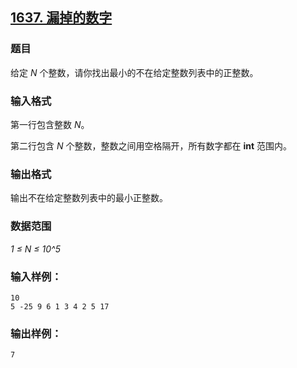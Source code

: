 ## [1637. 漏掉的数字](https://www.acwing.com/problem/content/1639/)

### 题目

给定 *N* 个整数，请你找出最小的不在给定整数列表中的正整数。

### 输入格式

第一行包含整数 *N*。

第二行包含 *N* 个整数，整数之间用空格隔开，所有数字都在 **int** 范围内。

### 输出格式

输出不在给定整数列表中的最小正整数。

### 数据范围

*1 ≤ N ≤ 10^5*

### 输入样例：

```
10
5 -25 9 6 1 3 4 2 5 17
```

### 输出样例：

```
7
```
